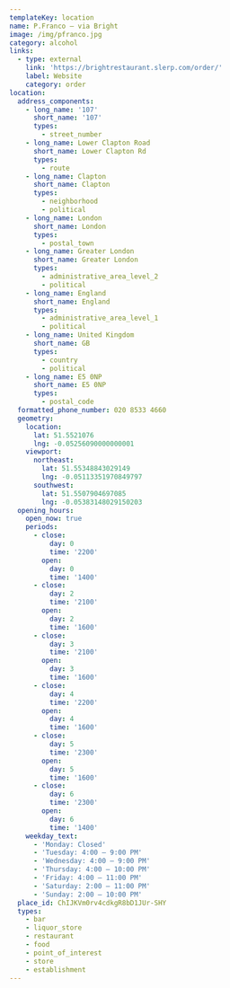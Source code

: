 ```yaml
---
templateKey: location
name: P.Franco — via Bright
image: /img/pfranco.jpg
category: alcohol
links:
  - type: external
    link: 'https://brightrestaurant.slerp.com/order/'
    label: Website
    category: order
location:
  address_components:
    - long_name: '107'
      short_name: '107'
      types:
        - street_number
    - long_name: Lower Clapton Road
      short_name: Lower Clapton Rd
      types:
        - route
    - long_name: Clapton
      short_name: Clapton
      types:
        - neighborhood
        - political
    - long_name: London
      short_name: London
      types:
        - postal_town
    - long_name: Greater London
      short_name: Greater London
      types:
        - administrative_area_level_2
        - political
    - long_name: England
      short_name: England
      types:
        - administrative_area_level_1
        - political
    - long_name: United Kingdom
      short_name: GB
      types:
        - country
        - political
    - long_name: E5 0NP
      short_name: E5 0NP
      types:
        - postal_code
  formatted_phone_number: 020 8533 4660
  geometry:
    location:
      lat: 51.5521076
      lng: -0.05256090000000001
    viewport:
      northeast:
        lat: 51.55348843029149
        lng: -0.05113351970849797
      southwest:
        lat: 51.5507904697085
        lng: -0.05383148029150203
  opening_hours:
    open_now: true
    periods:
      - close:
          day: 0
          time: '2200'
        open:
          day: 0
          time: '1400'
      - close:
          day: 2
          time: '2100'
        open:
          day: 2
          time: '1600'
      - close:
          day: 3
          time: '2100'
        open:
          day: 3
          time: '1600'
      - close:
          day: 4
          time: '2200'
        open:
          day: 4
          time: '1600'
      - close:
          day: 5
          time: '2300'
        open:
          day: 5
          time: '1600'
      - close:
          day: 6
          time: '2300'
        open:
          day: 6
          time: '1400'
    weekday_text:
      - 'Monday: Closed'
      - 'Tuesday: 4:00 – 9:00 PM'
      - 'Wednesday: 4:00 – 9:00 PM'
      - 'Thursday: 4:00 – 10:00 PM'
      - 'Friday: 4:00 – 11:00 PM'
      - 'Saturday: 2:00 – 11:00 PM'
      - 'Sunday: 2:00 – 10:00 PM'
  place_id: ChIJKVm0rv4cdkgR8bD1JUr-SHY
  types:
    - bar
    - liquor_store
    - restaurant
    - food
    - point_of_interest
    - store
    - establishment
---
```

